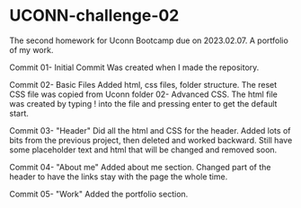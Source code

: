 # UCONN-challenge-02
The second homework for Uconn Bootcamp due on 2023.02.07. A portfolio of my work.


Commit 01- Initial Commit
Was created when I made the repository.

Commit 02- Basic Files
Added html, css files, folder structure.
The reset CSS file was copied from Uconn folder 02- Advanced CSS.
The html file was created by typing ! into the file and pressing enter to get the default start.

Commit 03- "Header"
Did all the html and CSS for the header. Added lots of bits from the previous project, then deleted and worked backward. Still have some placeholder text and html that will be changed and removed soon.

Commit 04- "About me"
Added about me section. Changed part of the header to have the links stay with the page the whole time.

Commit 05- "Work"
Added the portfolio section.